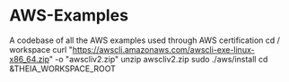 # AWS-Examples
A codebase of all the AWS examples used through AWS certification
cd / workspace
curl "https://awscli.amazonaws.com/awscli-exe-linux-x86_64.zip" -o "awscliv2.zip"
unzip awscliv2.zip
sudo ./aws/install
cd &THEIA_WORKSPACE_ROOT

